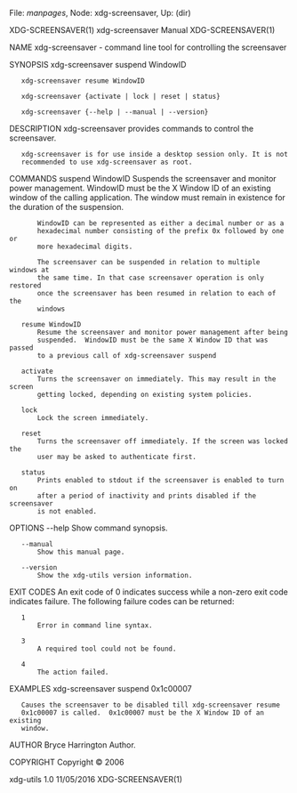 File: *manpages*,  Node: xdg-screensaver,  Up: (dir)

XDG-SCREENSAVER(1)          xdg-screensaver Manual          XDG-SCREENSAVER(1)



NAME
       xdg-screensaver - command line tool for controlling the screensaver

SYNOPSIS
       xdg-screensaver suspend WindowID

       xdg-screensaver resume WindowID

       xdg-screensaver {activate | lock | reset | status}

       xdg-screensaver {--help | --manual | --version}

DESCRIPTION
       xdg-screensaver provides commands to control the screensaver.

       xdg-screensaver is for use inside a desktop session only. It is not
       recommended to use xdg-screensaver as root.

COMMANDS
       suspend WindowID
           Suspends the screensaver and monitor power management.  WindowID
           must be the X Window ID of an existing window of the calling
           application. The window must remain in existence for the duration
           of the suspension.

           WindowID can be represented as either a decimal number or as a
           hexadecimal number consisting of the prefix 0x followed by one or
           more hexadecimal digits.

           The screensaver can be suspended in relation to multiple windows at
           the same time. In that case screensaver operation is only restored
           once the screensaver has been resumed in relation to each of the
           windows

       resume WindowID
           Resume the screensaver and monitor power management after being
           suspended.  WindowID must be the same X Window ID that was passed
           to a previous call of xdg-screensaver suspend

       activate
           Turns the screensaver on immediately. This may result in the screen
           getting locked, depending on existing system policies.

       lock
           Lock the screen immediately.

       reset
           Turns the screensaver off immediately. If the screen was locked the
           user may be asked to authenticate first.

       status
           Prints enabled to stdout if the screensaver is enabled to turn on
           after a period of inactivity and prints disabled if the screensaver
           is not enabled.

OPTIONS
       --help
           Show command synopsis.

       --manual
           Show this manual page.

       --version
           Show the xdg-utils version information.

EXIT CODES
       An exit code of 0 indicates success while a non-zero exit code
       indicates failure. The following failure codes can be returned:

       1
           Error in command line syntax.

       3
           A required tool could not be found.

       4
           The action failed.

EXAMPLES
           xdg-screensaver suspend 0x1c00007

       Causes the screensaver to be disabled till xdg-screensaver resume
       0x1c00007 is called.  0x1c00007 must be the X Window ID of an existing
       window.

AUTHOR
       Bryce Harrington
           Author.

COPYRIGHT
       Copyright © 2006



xdg-utils 1.0                     11/05/2016                XDG-SCREENSAVER(1)
